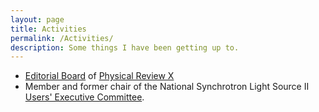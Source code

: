 ```yaml
---
layout: page
title: Activities
permalink: /Activities/
description: Some things I have been getting up to. 
---
```


* [Editorial Board](https://journals.aps.org/prx/staff) of [Physical Review X](https://journals.aps.org/prx/)
* Member and former chair of the National Synchrotron Light Source II [Users' Executive Committee](http://nslsuec.org/).

